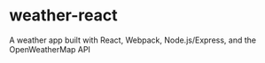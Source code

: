 # weather-react
A weather app built with React, Webpack, Node.js/Express, and the OpenWeatherMap API
